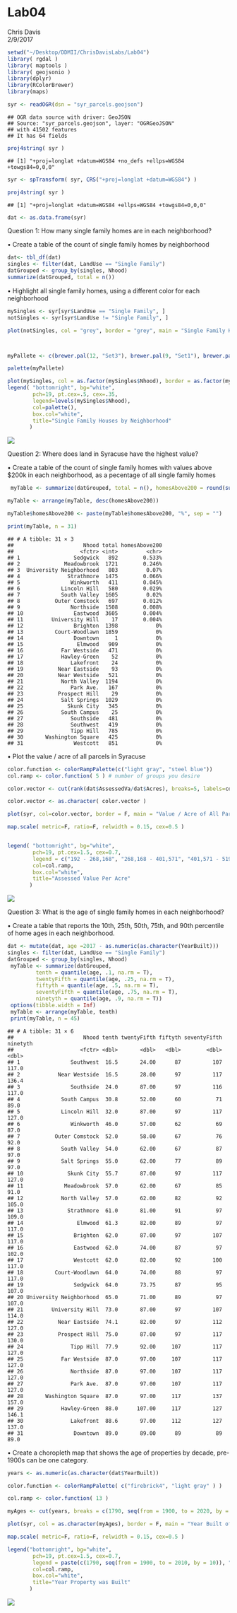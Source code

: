 # Lab04
Chris Davis  
2/9/2017  





```r
setwd("~/Desktop/DDMII/ChrisDavisLabs/Lab04")
library( rgdal )
library( maptools )
library( geojsonio )
library(dplyr)
library(RColorBrewer)
library(maps)

syr <- readOGR(dsn = "syr_parcels.geojson")
```

```
## OGR data source with driver: GeoJSON 
## Source: "syr_parcels.geojson", layer: "OGRGeoJSON"
## with 41502 features
## It has 64 fields
```



```r
proj4string( syr )
```

```
## [1] "+proj=longlat +datum=WGS84 +no_defs +ellps=WGS84 +towgs84=0,0,0"
```

```r
syr <- spTransform( syr, CRS("+proj=longlat +datum=WGS84") )

proj4string( syr )
```

```
## [1] "+proj=longlat +datum=WGS84 +ellps=WGS84 +towgs84=0,0,0"
```


```r
dat <- as.data.frame(syr)
```

Question 1: How many single family homes are in each neighborhood?

•	Create a table of the count of single family homes by neighborhood




```r
dat<- tbl_df(dat)
singles <- filter(dat, LandUse == "Single Family")
datGrouped <- group_by(singles, Nhood)
summarize(datGrouped, total = n())
```

<div data-pagedtable="false">
  <script data-pagedtable-source type="application/json">
{"columns":[{"label":["Nhood"],"name":[1],"type":["fctr"],"align":["left"]},{"label":["total"],"name":[2],"type":["int"],"align":["right"]}],"data":[{"1":"Brighton","2":"1398"},{"1":"Court-Woodlawn","2":"1859"},{"1":"Downtown","2":"1"},{"1":"Eastwood","2":"3605"},{"1":"Elmwood","2":"909"},{"1":"Far Westside","2":"471"},{"1":"Hawley-Green","2":"52"},{"1":"Lakefront","2":"24"},{"1":"Lincoln Hill","2":"580"},{"1":"Meadowbrook","2":"1721"},{"1":"Near Eastside","2":"93"},{"1":"Near Westside","2":"521"},{"1":"North Valley","2":"1194"},{"1":"Northside","2":"1508"},{"1":"Outer Comstock","2":"697"},{"1":"Park Ave.","2":"167"},{"1":"Prospect Hill","2":"29"},{"1":"Salt Springs","2":"1029"},{"1":"Sedgwick","2":"892"},{"1":"Skunk City","2":"345"},{"1":"South Campus","2":"25"},{"1":"South Valley","2":"1605"},{"1":"Southside","2":"481"},{"1":"Southwest","2":"419"},{"1":"Strathmore","2":"1475"},{"1":"Tipp Hill","2":"785"},{"1":"University Hill","2":"17"},{"1":"University Neighborhood","2":"803"},{"1":"Washington Square","2":"425"},{"1":"Westcott","2":"851"},{"1":"Winkworth","2":"411"}],"options":{"columns":{"min":{},"max":[10]},"rows":{"min":[10],"max":[10]},"pages":{}}}
  </script>
</div>

•	Highlight all single family homes, using a different color for each neighborhood


```r
mySingles <- syr[syr$LandUse == "Single Family", ]
notSingles <- syr[syr$LandUse != "Single Family", ]

plot(notSingles, col = "grey", border = "grey", main = "Single Family Houses by Neighborhood")



myPallete <- c(brewer.pal(12, "Set3"), brewer.pal(9, "Set1"), brewer.pal(12, "Paired"))

palette(myPallete)

plot(mySingles, col = as.factor(mySingles$Nhood), border = as.factor(mySingles$Nhood), add = T)
legend( "bottomright", bg="white",
        pch=19, pt.cex=.5, cex=.35,
        legend=levels(mySingles$Nhood), 
        col=palette(), 
        box.col="white",
        title="Single Family Houses by Neighborhood" 
       )
```

![](Lab04_files/figure-html/unnamed-chunk-5-1.png)<!-- -->

Question 2: Where does land in Syracuse have the highest value? 


•	Create a table of the count of single family homes with values above $200k in each neighborhood, as a pecentage of all single family homes

```r
 myTable <- summarize(datGrouped, total = n(), homesAbove200 = round(sum(AssessedVa > 200000)/nrow(mySingles)*100, digits = 3))

myTable <- arrange(myTable, desc(homesAbove200))

myTable$homesAbove200 <- paste(myTable$homesAbove200, "%", sep = "")

print(myTable, n = 31)
```

```
## # A tibble: 31 × 3
##                      Nhood total homesAbove200
##                     <fctr> <int>         <chr>
## 1                 Sedgwick   892        0.533%
## 2              Meadowbrook  1721        0.246%
## 3  University Neighborhood   803         0.07%
## 4               Strathmore  1475        0.066%
## 5                Winkworth   411        0.045%
## 6             Lincoln Hill   580        0.029%
## 7             South Valley  1605         0.02%
## 8           Outer Comstock   697        0.012%
## 9                Northside  1508        0.008%
## 10                Eastwood  3605        0.004%
## 11         University Hill    17        0.004%
## 12                Brighton  1398            0%
## 13          Court-Woodlawn  1859            0%
## 14                Downtown     1            0%
## 15                 Elmwood   909            0%
## 16            Far Westside   471            0%
## 17            Hawley-Green    52            0%
## 18               Lakefront    24            0%
## 19           Near Eastside    93            0%
## 20           Near Westside   521            0%
## 21            North Valley  1194            0%
## 22               Park Ave.   167            0%
## 23           Prospect Hill    29            0%
## 24            Salt Springs  1029            0%
## 25              Skunk City   345            0%
## 26            South Campus    25            0%
## 27               Southside   481            0%
## 28               Southwest   419            0%
## 29               Tipp Hill   785            0%
## 30       Washington Square   425            0%
## 31                Westcott   851            0%
```

•	Plot the value / acre of all parcels in Syracuse

```r
color.function <- colorRampPalette(c("light gray", "steel blue")) 
col.ramp <- color.function( 5 ) # number of groups you desire

color.vector <- cut(rank(dat$AssessedVa/dat$Acres), breaks=5, labels=col.ramp )

color.vector <- as.character( color.vector )

plot(syr, col=color.vector, border = F, main = "Value / Acre of All Parcels in Syracuse")

map.scale( metric=F, ratio=F, relwidth = 0.15, cex=0.5 )


legend( "bottomright", bg="white",
        pch=19, pt.cex=1.5, cex=0.7,
        legend = c("192 - 268,168", "268,168 - 401,571", "401,571 - 519,527", "519,527 - 673,842", "673,842 - 44,726,212"),
        col=col.ramp, 
        box.col="white",
        title="Assessed Value Per Acre" 
       )
```

![](Lab04_files/figure-html/unnamed-chunk-7-1.png)<!-- -->


Question 3: What is the age of single family homes in each neighborhood? 

•	Create a table that reports the 10th, 25th, 50th, 75th, and 90th percentile of home ages in each neighborhood.

```r
dat <- mutate(dat, age =2017 - as.numeric(as.character(YearBuilt)))
singles <- filter(dat, LandUse == "Single Family")
datGrouped <- group_by(singles, Nhood)
 myTable <- summarize(datGrouped, 
         tenth = quantile(age, .1, na.rm = T),
         twentyFifth = quantile(age, .25, na.rm = T), 
         fiftyth = quantile(age, .5, na.rm = T),
         seventyFifth = quantile(age, .75, na.rm = T),
         ninetyth = quantile(age, .9, na.rm = T))
 options(tibble.width = Inf)
 myTable <- arrange(myTable, tenth)
 print(myTable, n = 45)
```

```
## # A tibble: 31 × 6
##                      Nhood tenth twentyFifth fiftyth seventyFifth ninetyth
##                     <fctr> <dbl>       <dbl>   <dbl>        <dbl>    <dbl>
## 1                Southwest  16.5       24.00      87          107    117.0
## 2            Near Westside  16.5       28.00      97          117    136.4
## 3                Southside  24.0       87.00      97          116    117.0
## 4             South Campus  30.8       52.00      60           71     89.0
## 5             Lincoln Hill  32.0       87.00      97          117    127.0
## 6                Winkworth  46.0       57.00      62           69     87.0
## 7           Outer Comstock  52.0       58.00      67           76     92.0
## 8             South Valley  54.0       62.00      67           87     97.0
## 9             Salt Springs  55.0       62.00      77           89     97.0
## 10              Skunk City  55.7       87.00      97          117    127.0
## 11             Meadowbrook  57.0       62.00      67           85     91.0
## 12            North Valley  57.0       62.00      82           92    105.0
## 13              Strathmore  61.0       81.00      91           97    109.0
## 14                 Elmwood  61.3       82.00      89           97    117.0
## 15                Brighton  62.0       87.00      97          107    117.0
## 16                Eastwood  62.0       74.00      87           97    102.0
## 17                Westcott  62.0       82.00      92          100    117.0
## 18          Court-Woodlawn  64.0       74.00      88           97    117.0
## 19                Sedgwick  64.0       73.75      87           95    107.0
## 20 University Neighborhood  65.0       71.00      89           97    107.0
## 21         University Hill  73.0       87.00      97          107    114.0
## 22           Near Eastside  74.1       82.00      97          112    127.0
## 23           Prospect Hill  75.0       87.00      97          117    130.0
## 24               Tipp Hill  77.9       92.00     107          117    127.0
## 25            Far Westside  87.0       97.00     107          117    127.0
## 26               Northside  87.0       97.00     107          117    127.0
## 27               Park Ave.  87.0       97.00     107          117    127.0
## 28       Washington Square  87.0       97.00     117          137    157.0
## 29            Hawley-Green  88.0      107.00     117          127    146.1
## 30               Lakefront  88.6       97.00     112          127    137.0
## 31                Downtown  89.0       89.00      89           89     89.0
```

•	Create a choropleth map that shows the age of properties by decade, pre-1900s can be one category.

```r
years <- as.numeric(as.character(dat$YearBuilt))

color.function <- colorRampPalette( c("firebrick4", "light gray" ) ) 

col.ramp <- color.function( 13 )

myAges <- cut(years, breaks = c(1790, seq(from = 1900, to = 2020, by = 10)), dig.lab = 10, labels = col.ramp)

plot(syr, col = as.character(myAges), border = F, main = "Year Built of Property in Syracuse")

map.scale( metric=F, ratio=F, relwidth = 0.15, cex=0.5 )

legend("bottomright", bg="white",
        pch=19, pt.cex=1.5, cex=0.7,
        legend = paste(c(1790, seq(from = 1900, to = 2010, by = 10)), "-", seq(from = 1900, to = 2020, by = 10),sep = " "),
        col=col.ramp, 
        box.col="white",
        title="Year Property was Built" 
       )
```

![](Lab04_files/figure-html/unnamed-chunk-9-1.png)<!-- -->



